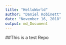 ```yaml
---
title: "HelloWorld"
author: "Daniel Robinett"
date: "November 16, 2018"
output: md_Document
---
```


##This is a test Repo